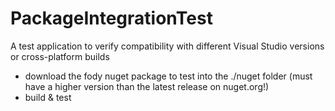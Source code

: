 # PackageIntegrationTest
A test application to verify compatibility with different Visual Studio versions or cross-platform builds

- download the fody nuget package to test into the ./nuget folder (must have a higher version than the latest release on nuget.org!)
- build & test